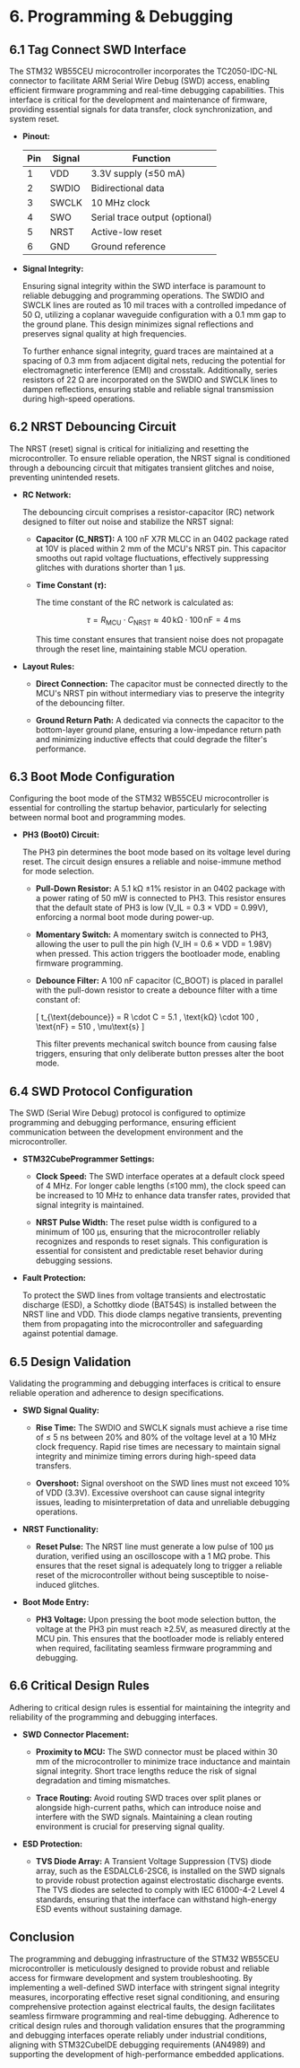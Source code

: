 # 6. Programming & Debugging

## 6.1 Tag Connect SWD Interface

The STM32 WB55CEU microcontroller incorporates the TC2050-IDC-NL connector to facilitate ARM Serial Wire Debug (SWD) access, enabling efficient firmware programming and real-time debugging capabilities. This interface is critical for the development and maintenance of firmware, providing essential signals for data transfer, clock synchronization, and system reset.

- **Pinout:**

  | Pin | Signal | Function |
  |-----|--------|----------|
  | 1   | VDD    | 3.3V supply (≤50 mA) |
  | 2   | SWDIO  | Bidirectional data |
  | 3   | SWCLK  | 10 MHz clock |
  | 4   | SWO     | Serial trace output (optional) |
  | 5   | NRST    | Active-low reset |
  | 6   | GND     | Ground reference |

- **Signal Integrity:**

  Ensuring signal integrity within the SWD interface is paramount to reliable debugging and programming operations. The SWDIO and SWCLK lines are routed as 10 mil traces with a controlled impedance of 50 Ω, utilizing a coplanar waveguide configuration with a 0.1 mm gap to the ground plane. This design minimizes signal reflections and preserves signal quality at high frequencies.

  To further enhance signal integrity, guard traces are maintained at a spacing of 0.3 mm from adjacent digital nets, reducing the potential for electromagnetic interference (EMI) and crosstalk. Additionally, series resistors of 22 Ω are incorporated on the SWDIO and SWCLK lines to dampen reflections, ensuring stable and reliable signal transmission during high-speed operations.

## 6.2 NRST Debouncing Circuit

The NRST (reset) signal is critical for initializing and resetting the microcontroller. To ensure reliable operation, the NRST signal is conditioned through a debouncing circuit that mitigates transient glitches and noise, preventing unintended resets.

- **RC Network:**

  The debouncing circuit comprises a resistor-capacitor (RC) network designed to filter out noise and stabilize the NRST signal:
  
  - **Capacitor (C_NRST):** A 100 nF X7R MLCC in an 0402 package rated at 10V is placed within 2 mm of the MCU's NRST pin. This capacitor smooths out rapid voltage fluctuations, effectively suppressing glitches with durations shorter than 1 µs.
  
  - **Time Constant ($\tau$):**
  
    The time constant of the RC network is calculated as:
    
    $$
    \tau = R_{\text{MCU}} \cdot C_{\text{NRST}} \approx 40 \, \text{kΩ} \cdot 100 \, \text{nF} = 4 \, \text{ms}
    $$
    
    This time constant ensures that transient noise does not propagate through the reset line, maintaining stable MCU operation.

- **Layout Rules:**

  - **Direct Connection:** The capacitor must be connected directly to the MCU's NRST pin without intermediary vias to preserve the integrity of the debouncing filter.
  
  - **Ground Return Path:** A dedicated via connects the capacitor to the bottom-layer ground plane, ensuring a low-impedance return path and minimizing inductive effects that could degrade the filter's performance.

## 6.3 Boot Mode Configuration

Configuring the boot mode of the STM32 WB55CEU microcontroller is essential for controlling the startup behavior, particularly for selecting between normal boot and programming modes.

- **PH3 (Boot0) Circuit:**

  The PH3 pin determines the boot mode based on its voltage level during reset. The circuit design ensures a reliable and noise-immune method for mode selection.

  - **Pull-Down Resistor:** A 5.1 kΩ ±1% resistor in an 0402 package with a power rating of 50 mW is connected to PH3. This resistor ensures that the default state of PH3 is low (V_IL = 0.3 × VDD = 0.99V), enforcing a normal boot mode during power-up.
  
  - **Momentary Switch:** A momentary switch is connected to PH3, allowing the user to pull the pin high (V_IH = 0.6 × VDD = 1.98V) when pressed. This action triggers the bootloader mode, enabling firmware programming.
  
  - **Debounce Filter:** A 100 nF capacitor (C_BOOT) is placed in parallel with the pull-down resistor to create a debounce filter with a time constant of:
  
    \[
    t_{\text{debounce}} = R \cdot C = 5.1 \, \text{kΩ} \cdot 100 \, \text{nF} = 510 \, \mu\text{s}
    \]
    
    This filter prevents mechanical switch bounce from causing false triggers, ensuring that only deliberate button presses alter the boot mode.

## 6.4 SWD Protocol Configuration

The SWD (Serial Wire Debug) protocol is configured to optimize programming and debugging performance, ensuring efficient communication between the development environment and the microcontroller.

- **STM32CubeProgrammer Settings:**

  - **Clock Speed:** The SWD interface operates at a default clock speed of 4 MHz. For longer cable lengths (≤100 mm), the clock speed can be increased to 10 MHz to enhance data transfer rates, provided that signal integrity is maintained.
  
  - **NRST Pulse Width:** The reset pulse width is configured to a minimum of 100 µs, ensuring that the microcontroller reliably recognizes and responds to reset signals. This configuration is essential for consistent and predictable reset behavior during debugging sessions.

- **Fault Protection:**

  To protect the SWD lines from voltage transients and electrostatic discharge (ESD), a Schottky diode (BAT54S) is installed between the NRST line and VDD. This diode clamps negative transients, preventing them from propagating into the microcontroller and safeguarding against potential damage.

## 6.5 Design Validation

Validating the programming and debugging interfaces is critical to ensure reliable operation and adherence to design specifications.

- **SWD Signal Quality:**

  - **Rise Time:** The SWDIO and SWCLK signals must achieve a rise time of ≤ 5 ns between 20% and 80% of the voltage level at a 10 MHz clock frequency. Rapid rise times are necessary to maintain signal integrity and minimize timing errors during high-speed data transfers.
  
  - **Overshoot:** Signal overshoot on the SWD lines must not exceed 10% of VDD (3.3V). Excessive overshoot can cause signal integrity issues, leading to misinterpretation of data and unreliable debugging operations.

- **NRST Functionality:**

  - **Reset Pulse:** The NRST line must generate a low pulse of 100 µs duration, verified using an oscilloscope with a 1 MΩ probe. This ensures that the reset signal is adequately long to trigger a reliable reset of the microcontroller without being susceptible to noise-induced glitches.
  
- **Boot Mode Entry:**

  - **PH3 Voltage:** Upon pressing the boot mode selection button, the voltage at the PH3 pin must reach ≥2.5V, as measured directly at the MCU pin. This ensures that the bootloader mode is reliably entered when required, facilitating seamless firmware programming and debugging.

## 6.6 Critical Design Rules

Adhering to critical design rules is essential for maintaining the integrity and reliability of the programming and debugging interfaces.

- **SWD Connector Placement:**

  - **Proximity to MCU:** The SWD connector must be placed within 30 mm of the microcontroller to minimize trace inductance and maintain signal integrity. Short trace lengths reduce the risk of signal degradation and timing mismatches.
  
  - **Trace Routing:** Avoid routing SWD traces over split planes or alongside high-current paths, which can introduce noise and interfere with the SWD signals. Maintaining a clean routing environment is crucial for preserving signal quality.

- **ESD Protection:**

  - **TVS Diode Array:** A Transient Voltage Suppression (TVS) diode array, such as the ESDALCL6-2SC6, is installed on the SWD signals to provide robust protection against electrostatic discharge events. The TVS diodes are selected to comply with IEC 61000-4-2 Level 4 standards, ensuring that the interface can withstand high-energy ESD events without sustaining damage.

## Conclusion

The programming and debugging infrastructure of the STM32 WB55CEU microcontroller is meticulously designed to provide robust and reliable access for firmware development and system troubleshooting. By implementing a well-defined SWD interface with stringent signal integrity measures, incorporating effective reset signal conditioning, and ensuring comprehensive protection against electrical faults, the design facilitates seamless firmware programming and real-time debugging. Adherence to critical design rules and thorough validation ensures that the programming and debugging interfaces operate reliably under industrial conditions, aligning with STM32CubeIDE debugging requirements (AN4989) and supporting the development of high-performance embedded applications.